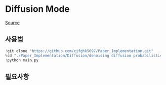 # Diffusion Mode

[Source](https://github.com/lucidrains/denoising-diffusion-pytorch)

## 사용법
```python
!git clone "https://github.com/cjfghk5697/Paper_Implementation.git"
%cd "./Paper_Implementation/Diffusion/denoising diffusion probabilistic"
!python main.py
```

## 필요사항
